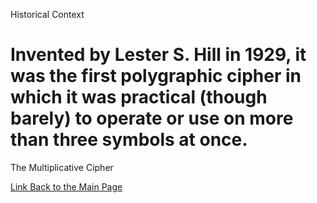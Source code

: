 
Historical Context


Invented by Lester S. Hill in 1929, it was the first polygraphic cipher in which it was practical (though barely) to operate or use on more than three symbols at once.
=======
The Multiplicative Cipher

[Link Back to the Main Page](ReadMe.md)
